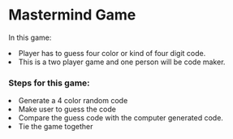 <h1>Mastermind Game</h1>

In this game:
<li>Player has to guess four color or kind of four digit code.</li>
<li>This is a two player game and one person will be code maker.</li>

<h3>Steps for this game:</h3>
<li>Generate a 4 color random code</li>
<li>Make user to guess the code</li>
<li>Compare the guess code with the computer generated code.</li>
<li>Tie the game together</li>
